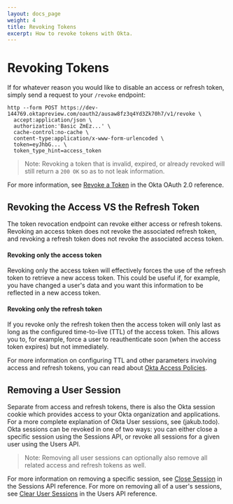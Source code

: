 ```yaml
---
layout: docs_page
weight: 4
title: Revoking Tokens
excerpt: How to revoke tokens with Okta.
---
```


# Revoking Tokens

If for whatever reason you would like to disable an access or refresh token, simply send a request to your `/revoke` endpoint:

```
http --form POST https://dev-144769.oktapreview.com/oauth2/ausaw8fz3q4Yd3Zk70h7/v1/revoke \
  accept:application/json \
  authorization:'Basic ZmEz...' \
  cache-control:no-cache \
  content-type:application/x-www-form-urlencoded \
  token=eyJhbG... \
  token_type_hint=access_token
```

> Note: Revoking a token that is invalid, expired, or already revoked will still return a `200 OK` so as to not leak information.

For more information, see [Revoke a Token](https://developer.okta.com/docs/api/resources/oauth2.html#revoke-a-token) in the Okta OAuth 2.0 reference.

## Revoking the Access VS the Refresh Token

The token revocation endpoint can revoke either access or refresh tokens. Revoking an access token does not revoke the associated refresh token, and revoking a refresh token does not revoke the associated access token. 

#### Revoking only the access token

Revoking only the access token will effectively forces the use of the refresh token to retrieve a new access token. This could be useful if, for example, you have changed a user's data and you want this information to be reflected in a new access token.

#### Revoking only the refresh token 

If you revoke only the refresh token then the access token will only last as long as the configured time-to-live (TTL) of the access token. This allows you to, for example, force a user to reauthenticate soon (when the access token expires) but not immediately. 

For more information on configuring TTL and other parameters involving access and refresh tokens, you can read about [Okta Access Policies](https://developer.okta.com/standards/OAuth/index#access-policies).

## Removing a User Session

Separate from access and refresh tokens, there is also the Okta session cookie which provides access to your Okta organization and applications. For a more complete explanation of Okta User sessions, see (jakub.todo). Okta sessions can be revoked in one of two ways: you can either close a specific session using the Sessions API, or revoke all sessions for a given user using the Users API. 

> Note: Removing all user sessions can optionally also remove all related access and refresh tokens as well.

For more information on removing a specific session, see [Close Session](https://developer.okta.com/docs/api/resources/sessions.html#close-session) in the Sessions API reference. For more on removing all of a user's sessions, see [Clear User Sessions](https://developer.okta.com/docs/api/resources/users.html#clear-user-sessions) in the Users API reference.


